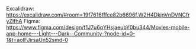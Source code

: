 Excalidraw:
https://excalidraw.com/#room=19f7616fffce82b6696f,W2H4DkjnVnDVNCfryZlfhA
Figma:
https://www.figma.com/design/f1J7u6qYHsjaeubY0bu344/Movies-mobile-app-home---Light---Dark--Community-?node-id=0-1&t=aoIFJirsaUn52smd-0
